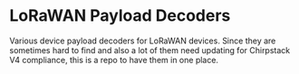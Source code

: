 # LoRaWAN Payload Decoders

Various device payload decoders for LoRaWAN devices. Since they are sometimes hard to find and also a lot of them need updating for Chirpstack V4 compliance, this is a repo to have them in one place.
